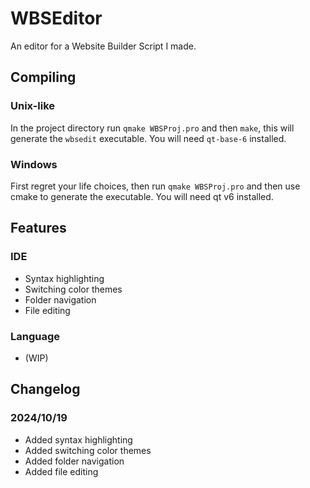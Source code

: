 # WBSEditor
An editor for a Website Builder Script I made.

## Compiling
### Unix-like
In the project directory run `qmake WBSProj.pro` and then `make`, this will generate the `wbsedit` executable. You will need `qt-base-6` installed.
### Windows
First regret your life choices, then run `qmake WBSProj.pro` and then use cmake to generate the executable. You will need qt v6 installed.

## Features
### IDE
- Syntax highlighting
- Switching color themes
- Folder navigation
- File editing
### Language
- (WIP)

## Changelog
### 2024/10/19
- Added syntax highlighting
- Added switching color themes
- Added folder navigation
- Added file editing
